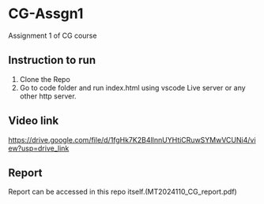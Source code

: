 # CG-Assgn1
Assignment 1 of CG course

## Instruction to run
1. Clone the Repo
2. Go to code folder and run index.html using vscode Live server or any other http server.

## Video link
https://drive.google.com/file/d/1fgHk7K2B4lInnUYHtiCRuwSYMwVCUNi4/view?usp=drive_link

## Report
Report can be accessed in this repo itself.(MT2024110_CG_report.pdf)
